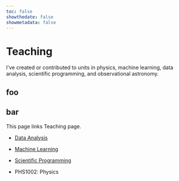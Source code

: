 ```yaml
---
toc: false
showthedate: false
showmetadata: false
---
```



# Teaching

I've created or contributed to units in physics, machine learning, data analysis, scientific programming, and observational astronomy.
## foo

## bar
This page links 
Teaching page.


- [Data Analysis](data-analysis/)

- [Machine Learning](machine-learning/)

- [Scientific Programming](scientific-programming/)

- PHS1002: Physics


